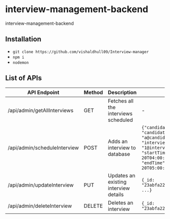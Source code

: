 # interview-management-backend
interview-management-backend

## Installation
 - `git clone https://github.com/vishaldhull09/Interview-manager`
 - `npm i`
 - `nodemon`

## List of APIs
| API Endpoint | Method | Description | Body |
| ------------ | ------ | ----------- | ---- |
| /api/admin/getAllInterviews | GET | Fetches all the interviews scheduled | - |
| /api/admin/scheduleInterview | POST | Adds an interview to database | `{"candidateName": "abc", "candidateEmail": "a@candidate.com", "interviewerEmail": "1@interviewer.com", "startTime": "2014-11-20T04:00:00.000Z", "endTime": "2014-11-20T05:00:00.000Z"}` |
| /api/admin/updateInterview | PUT | Updates an existing interview details | `{_id: "23abfa22dd0aa8789544126e", ...}` |
| /api/admin/deleteInterview | DELETE | Deletes an interview | `{_id: "23abfa22dd0aa8789544126e"}` |
